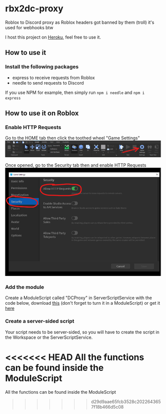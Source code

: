 # rbx2dc-proxy
Roblox to Discord proxy as Roblox headers got banned by them (troll)
it's used for webhooks btw

I host this project on [Heroku](https://www.heroku.com/home "Heroku"), feel free to use it.

## How to use it
### Install the following packages
- express to receive requests from Roblox
- needle to send requests to Discord

If you use NPM for example, then simply run `npm i needle` and `npm i express`
## How to use it on Roblox
### Enable HTTP Requests
Go to the HOME tab then click the toothed wheel "Game Settings" ![Toolbar](https://raw.githubusercontent.com/dinat13/rbx2dc-proxy/master/assets/toolbar.png)

Once opened, go to the Security tab then and enable HTTP Requests ![Settings](https://raw.githubusercontent.com/dinat13/rbx2dc-proxy/master/assets/settings.png)

### Add the module

Create a ModuleScript called "DCProxy" in ServerScriptService with the code below, download [this](https://github.com/dinat13/rbx2dc-proxy/releases/download/Test/DCProxy.lua "Lua file") (don't forget to turn it in a ModuleScript) or get it [here](thelinktorbxmodule)

### Create a server-sided script
Your script needs to be server-sided, so you will have to create the script in the Workspace or the ServerScriptService.

<<<<<<< HEAD
All the functions can be found inside the ModuleScript
=======
All the functions can be found inside the ModuleScript
>>>>>>> d29d9aae65fcb3528c2022643657f18b466d5c08
